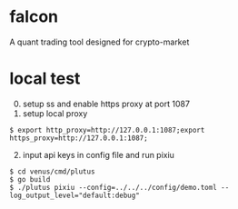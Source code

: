 # falcon
A quant trading tool designed for crypto-market

# local test
0. setup ss and enable https proxy at port 1087
1. setup local proxy
```
$ export http_proxy=http://127.0.0.1:1087;export https_proxy=http://127.0.0.1:1087;
```

2. input api keys in config file and run pixiu
```
$ cd venus/cmd/plutus
$ go build
$ ./plutus pixiu --config=../../../config/demo.toml --log_output_level="default:debug"
```